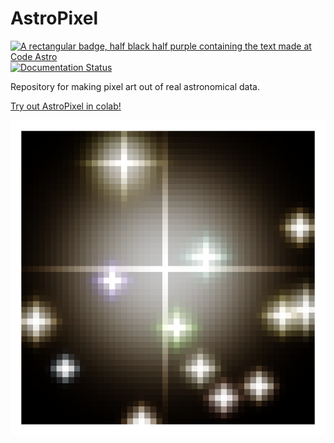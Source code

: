 # AstroPixel

[![A rectangular badge, half black half purple containing the text made at Code Astro](https://img.shields.io/badge/Made%20at-Code/Astro-blueviolet.svg)](https://semaphorep.github.io/codeastro/)
[![Documentation Status](https://readthedocs.org/projects/astropixel/badge/?version=latest)](https://astropixel.readthedocs.io/en/latest/?badge=latest)

Repository for making pixel art out of real astronomical data. 

[Try out AstroPixel in colab!](https://colab.research.google.com/github/SpacialTree/astropixel/blob/main/notebooks/astropixel_example.ipynb)

![Pixelart of the star field around Barnard's Star](notebooks/barnardstar.png "AstroPixel Barnard's Star")
